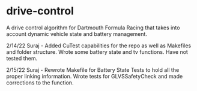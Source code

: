 # drive-control
A drive control algorithm for Dartmouth Formula Racing that takes into account dynamic vehicle state and battery management.

2/14/22
Suraj - Added CuTest capabilities for the repo as well as Makefiles and folder structure. Wrote some battery state and tv functions. Have not tested them.

2/15/22
Suraj - Rewrote Makefile for Battery State Tests to hold all the proper linking information. Wrote tests for GLVSSafetyCheck and made corrections to the function.